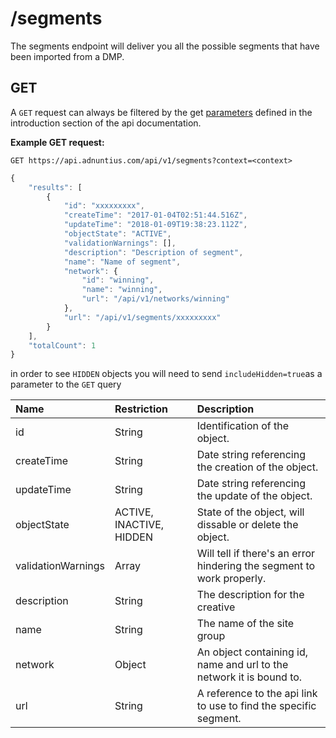# /segments

The segments endpoint will deliver you all the possible segments that have been imported from a DMP.

## GET

A `GET` request can always be filtered by the get [parameters](http://docs.adnuntius.com/api/api-requests) defined in the introduction section of the api documentation.

**Example GET request:**

```http
GET https://api.adnuntius.com/api/v1/segments?context=<context>
```

```javascript
{
    "results": [
        {
            "id": "xxxxxxxxx",
            "createTime": "2017-01-04T02:51:44.516Z",
            "updateTime": "2018-01-09T19:38:23.112Z",
            "objectState": "ACTIVE",
            "validationWarnings": [],
            "description": "Description of segment",
            "name": "Name of segment",
            "network": {
                "id": "winning",
                "name": "winning",
                "url": "/api/v1/networks/winning"
            },
            "url": "/api/v1/segments/xxxxxxxxx"
        }
    ],
    "totalCount": 1
}
```

in order to see `HIDDEN` objects you will need to send `includeHidden=true`as a parameter to the `GET` query

| Name | Restriction | Description |
| :--- | :--- | :--- |
| id | String | Identification of the object. |
| createTime | String | Date string referencing the creation of the object. |
| updateTime | String | Date string referencing the update of the object. |
| objectState | ACTIVE, INACTIVE, HIDDEN | State of the object, will dissable or delete the object. |
| validationWarnings | Array | Will tell if there's an error hindering the segment to work properly. |
| description | String | The description for the creative |
| name | String | The name of the site group |
| network | Object | An object containing id, name and url to the network it is bound to. |
| url | String | A reference to the api link to use to find the specific segment. |

